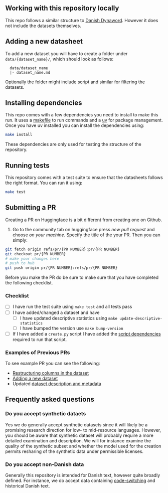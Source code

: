 ## Working with this repository locally

This repo follows a similar structure to [Danish Dynaword](https://huggingface.co/datasets/danish-foundation-models/danish-dynaword).
However it does not include the datasets themselves.


## Adding a new datasheet

To add a new dataset you will have to create a folder under `data/{dataset_name}/`, which should look as follows:

```
  data/dataset_name
  |- dataset_name.md
```

Optionally the folder might include script and similar for filtering the datasets.

## Installing dependencies

This repo comes with a few dependencies you need to install to make this run. It uses a [makefile](https://opensource.com/article/18/8/what-how-makefile) to run commands and a [uv](https://docs.astral.sh/uv/) for package management. Once you have uv installed you can install the dependencies using:

```bash
make install
```

These dependencies are only used for testing the structure of the repository.

## Running tests

This repository comes with a test suite to ensure that the datasheets follows the right format. You can run it using:

```bash
make test
```

## Submitting a PR

Creating a PR on Huggingface is a bit different from creating one on Github.

1) Go to the community tab on huggingface press *new pull request* and choose *on your machine*. Specify the title of the your PR. Then you can simply:

```bash
git fetch origin refs/pr/{PR NUMBER}:pr/{PR NUMBER}
git checkout pr/{PR NUMBER}
# make your changes here 
# push to hub
git push origin pr/{PR NUMBER}:refs/pr/{PR NUMBER}
```

Before you make the PR do be sure to make sure that you have completed the following checklist. 

### Checklist

- [ ] I have run the test suite using `make test` and all tests pass
- [ ] I have added/changed a dataset and have
  - [ ] I have updated descriptive statistics using `make update-descriptive-statistics`
  - [ ] I have bumped the version use `make bump-version`
- [ ] If I have added a `create.py` script I have added the [script dependencies](https://docs.astral.sh/uv/guides/scripts/#declaring-script-dependencies) required to run that script.

### Examples of Previous PRs
To see example PR you can see the following:

- [Restructuring columns in the dataset](https://huggingface.co/datasets/danish-foundation-models/danish-dynaword/discussions/11)
- [Adding a new dataset](https://huggingface.co/datasets/danish-foundation-models/danish-dynaword/discussions/15)
- Updated [dataset description and metadata](https://huggingface.co/datasets/danish-foundation-models/danish-dynaword/discussions/20)

## Frequently asked questions

### Do you accept synthetic dataets

Yes we do generally accept synthetic datasets since it will likely be a promising research direction for low- to mid-resource languages.
However, you should be aware that synthetic dataset will probably require a more detailed examination and description.
We will for instance examine the quality of the synthetic subset and whether the model used for the creation permits resharing of the synthetic data under permissible licenses.

### Do you accept non-Danish data

Generally this repository is intended for Danish text, however quite broadly defined. For instance, we do accept data containing [code-switching](https://www.google.com/search?client=safari&rls=en&q=code+switching&ie=UTF-8&oe=UTF-8) and historical Danish text.